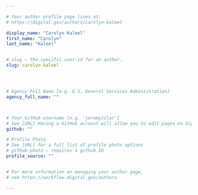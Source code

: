 ```yaml
---

# Your author profile page lives at:
# https://digital.gov/authors/carolyn-kaleel

display_name: "Carolyn Kaleel"
first_name: "Carolyn"
last_name: "Kaleel"


# slug — the specific user-id for an author.
slug: carolyn-kaleel




# Agency Full Name [e.g. U.S. General Services Administration]
agency_full_name: ""



# Your GitHub username [e.g. 'jeremyzilar']
# See [URL] Having a GitHub account will allow you to edit pages on DigitalGov. The image used in your GitHub account can also be used to populate your digital.gov profile photo.
github: ""

# Profile Photo
# See [URL] for a full list of profile photo options
# github-photo — requires a github ID
profile_source: ""


# For more information on managing your author page,
# see https://workflow.digital.gov/authors

---
```

